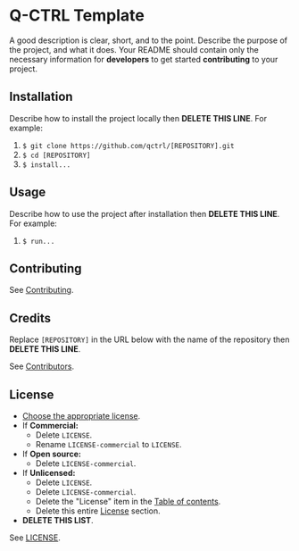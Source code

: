 # Q-CTRL Template

A good description is clear, short, and to the point. Describe the purpose of the project, and what it does. Your README should contain only the necessary information for **developers** to get started **contributing** to your project.

## Installation

Describe how to install the project locally then **DELETE THIS LINE**. For example:

1. `$ git clone https://github.com/qctrl/[REPOSITORY].git`
1. `$ cd [REPOSITORY]`
1. `$ install...`

## Usage

Describe how to use the project after installation then **DELETE THIS LINE**. For example:

1. `$ run...`

## Contributing

See [Contributing](https://github.com/qctrl/.github/blob/master/CONTRIBUTING.md).

## Credits

Replace `[REPOSITORY]` in the URL below with the name of the repository then **DELETE THIS LINE**.

See [Contributors](https://github.com/qctrl/[REPOSITORY]/graphs/contributors).

## License

- [Choose the appropriate license](https://elements.q-ctrl.com/code/licensing/).
- If **Commercial:**
  - Delete `LICENSE`.
  - Rename `LICENSE-commercial` to `LICENSE`.
- If **Open source:**
  - Delete `LICENSE-commercial`.
- If **Unlicensed:**
  - Delete `LICENSE`.
  - Delete `LICENSE-commercial`.
  - Delete the "License" item in the [Table of contents](#table-of-contents).
  - Delete this entire [License](#license) section.
- **DELETE THIS LIST**.

See [LICENSE](LICENSE).
